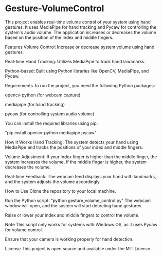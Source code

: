 # Gesture-VolumeControl
This project enables real-time volume control of your system using hand gestures. It uses MediaPipe for hand tracking and Pycaw for controlling the system's audio volume. The application increases or decreases the volume based on the position of the index and middle fingers.

Features
Volume Control: Increase or decrease system volume using hand gestures.

Real-time Hand Tracking: Utilizes MediaPipe to track hand landmarks.

Python-based: Built using Python libraries like OpenCV, MediaPipe, and Pycaw.

Requirements
To run the project, you need the following Python packages:

opencv-python (for webcam capture)

mediapipe (for hand tracking)

pycaw (for controlling system audio volume)

You can install the required libraries using pip:

"pip install opencv-python mediapipe pycaw"

How It Works
Hand Tracking: The system detects your hand using MediaPipe and tracks the positions of your index and middle fingers.

Volume Adjustment: If your index finger is higher than the middle finger, the system increases the volume. If the middle finger is higher, the system decreases the volume.

Real-time Feedback: The webcam feed displays your hand with landmarks, and the system adjusts the volume accordingly.

How to Use
Clone the repository to your local machine.

Run the Python script:
"python gesture_volume_control.py"
The webcam window will open, and the system will start detecting hand gestures.

Raise or lower your index and middle fingers to control the volume.

Note
This script only works for systems with Windows OS, as it uses Pycaw for volume control.

Ensure that your camera is working properly for hand detection.

License
This project is open source and available under the MIT License.
